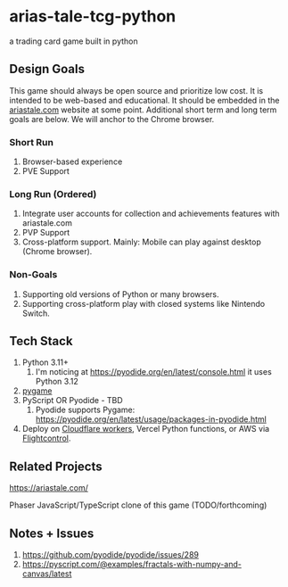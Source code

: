 # arias-tale-tcg-python

a trading card game built in python

## Design Goals

This game should always be open source and prioritize low cost.
It is intended to be web-based and educational.
It should be embedded in the [ariastale.com](https://ariastale.com) website at some point.
Additional short term and long term goals are below.
We will anchor to the Chrome browser.

### Short Run

1. Browser-based experience
2. PVE Support

### Long Run (Ordered)

1. Integrate user accounts for collection and achievements features with ariastale.com
2. PVP Support
3. Cross-platform support. Mainly: Mobile can play against desktop (Chrome browser).

### Non-Goals

1. Supporting old versions of Python or many browsers.
2. Supporting cross-platform play with closed systems like Nintendo Switch.

## Tech Stack

1. Python 3.11+
   1. I'm noticing at https://pyodide.org/en/latest/console.html it uses Python 3.12
2. [pygame](https://www.pygame.org/)
3. PyScript OR Pyodide - TBD
   1. Pyodide supports Pygame: https://pyodide.org/en/latest/usage/packages-in-pyodide.html
4. Deploy on [Cloudflare workers](https://blog.cloudflare.com/python-workers), Vercel Python functions, or AWS via [Flightcontrol](https://www.flightcontrol.dev/).

## Related Projects

https://ariastale.com/

Phaser JavaScript/TypeScript clone of this game (TODO/forthcoming)

## Notes + Issues

1. https://github.com/pyodide/pyodide/issues/289
2. https://pyscript.com/@examples/fractals-with-numpy-and-canvas/latest
